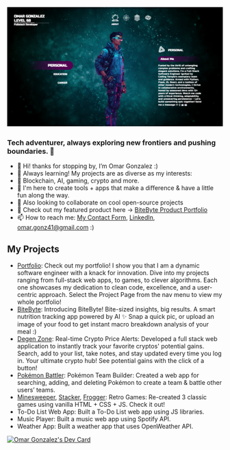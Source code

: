 ## [![OmarGonz01 header](https://github.com/omargonz01/omargonz01/blob/main/portfolio.png)](https://www.credly.com/users/omar-gonzalez.eb783789)

### Tech adventurer, always exploring new frontiers and pushing boundaries. 💢

- 🙉 Hi! thanks for stopping by, I’m Omar Gonzalez :)
- 🧠 Always learning! My projects are as diverse as my interests:  
- 👀 Blockchain, AI, gaming, crypto and more.
- 🌱 I'm here to create tools + apps that make a difference & have a little fun along the way.
- 💞️ Also looking to collaborate on cool open-source projects
- 🤖 Check out my featured product here -> [BiteByte Product Portfolio](https://www.joincolab.io/product/BiteByte)
- 📫 How to reach me: [My Contact Form](https://omargonzalez.netlify.app), [LinkedIn](https://www.linkedin.com/in/omar-go/), omar.gonz41@gmail.com :) 

## My Projects
- [Portfolio](https://omargonzalez.netlify.app): Check out my portfolio! I show you that I am a dynamic software engineer with a knack for innovation. Dive into my projects ranging from full-stack web apps, to games, to clever algorithms. Each one showcases my dedication to clean code, excellence, and a user-centric approach. Select the Project Page from the nav menu to view my whole portfolio!
- [BiteByte](https://bitebyte.onrender.com/): Introducing BiteByte! Bite-sized insights, big results. A smart nutrition tracking app powered by AI ✨ Snap a quick pic, or upload an image of your food to get instant macro breakdown analysis of your meal :)
- [Degen Zone](https://degenzone.onrender.com): Real-time Crypto Price Alerts: Developed a full stack web application to instantly track your favorite cryptos' potential gains. Search, add to your list, take notes, and stay updated every time you log in. Your ultimate crypto hub! See potential gains with the click of a button!   
- [Pokémon Battler](https://pokemon-flask-akd3.onrender.com): Pokémon Team Builder: Created a web app for searching, adding, and deleting Pokémon to create a team & battle other users’ teams.
- [Minesweeper](https://65a81cf2e1f83e0086bd449c--lucky-blini-6e21d9.netlify.app/), [Stacker](https://snazzy-pasca-9577a8.netlify.app/), [Frogger](https://resilient-shortbread-55a293.netlify.app/): Retro Games: Re-created 3 classic games using vanilla HTML + CSS + JS. Check it out! 
- To-Do List Web App: Built a To-Do List web app using JS libraries.
- Music Player: Built a music web app using Spotify API.
- Weather App: Built a weather app that uses OpenWeather API.

<!---
omargonz01/omargonz01 is a ✨ special ✨ repository because its `README.md` (this file) appears on your GitHub profile.
You can click the Preview link to take a look at your changes.
--->
<a href="https://app.daily.dev/omargonz"><img src="https://api.daily.dev/devcards/v2/ah5hWzQjwPwUbvcU94f8q.png?type=wide&r=up0" width="652" alt="Omar Gonzalez's Dev Card"/></a>

